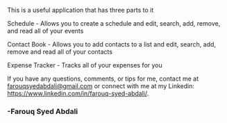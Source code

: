 This is a useful application that has three parts to it

Schedule - Allows you to create a schedule and edit, search, add, remove, and read all of your events

Contact Book - Allows you to add contacts to a list and edit, search, add, remove and read all of your contacts

Expense Tracker - Tracks all of your expenses for you

If you have any questions, comments, or tips for me, contact me at farouqsyedabdali@gmail.com or connect with me at my Linkedin: https://www.linkedin.com/in/farouq-syed-abdali/.

### -Farouq Syed Abdali